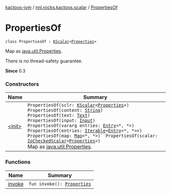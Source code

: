 [kactoos-jvm](../../index.md) / [nnl.rocks.kactoos.scalar](../index.md) / [PropertiesOf](./index.md)

# PropertiesOf

`class PropertiesOf : `[`KScalar`](../../nnl.rocks.kactoos/-k-scalar.md)`<`[`Properties`](http://docs.oracle.com/javase/8/docs/api/java/util/Properties.html)`>`

Map as [java.util.Properties](http://docs.oracle.com/javase/8/docs/api/java/util/Properties.html).

There is no thread-safety guarantee.

**Since**
0.3

### Constructors

| Name | Summary |
|---|---|
| [&lt;init&gt;](-init-.md) | `PropertiesOf(sclr: `[`KScalar`](../../nnl.rocks.kactoos/-k-scalar.md)`<`[`Properties`](http://docs.oracle.com/javase/8/docs/api/java/util/Properties.html)`>)`<br>`PropertiesOf(content: `[`String`](https://kotlinlang.org/api/latest/jvm/stdlib/kotlin/-string/index.html)`)`<br>`PropertiesOf(text: `[`Text`](../../nnl.rocks.kactoos/-text/index.md)`)`<br>`PropertiesOf(input: `[`Input`](../../nnl.rocks.kactoos/-input/index.md)`)`<br>`PropertiesOf(vararg entries: `[`Entry`](https://kotlinlang.org/api/latest/jvm/stdlib/kotlin.collections/-map/-entry/index.html)`<*, *>)`<br>`PropertiesOf(entries: `[`Iterable`](https://kotlinlang.org/api/latest/jvm/stdlib/kotlin.collections/-iterable/index.html)`<`[`Entry`](https://kotlinlang.org/api/latest/jvm/stdlib/kotlin.collections/-map/-entry/index.html)`<*, *>>)`<br>`PropertiesOf(map: `[`Map`](https://kotlinlang.org/api/latest/jvm/stdlib/kotlin.collections/-map/index.html)`<*, *>)``PropertiesOf(scalar: `[`IoCheckedScalar`](../-io-checked-scalar/index.md)`<`[`Properties`](http://docs.oracle.com/javase/8/docs/api/java/util/Properties.html)`>)`<br>Map as [java.util.Properties](http://docs.oracle.com/javase/8/docs/api/java/util/Properties.html). |

### Functions

| Name | Summary |
|---|---|
| [invoke](invoke.md) | `fun invoke(): `[`Properties`](http://docs.oracle.com/javase/8/docs/api/java/util/Properties.html) |
